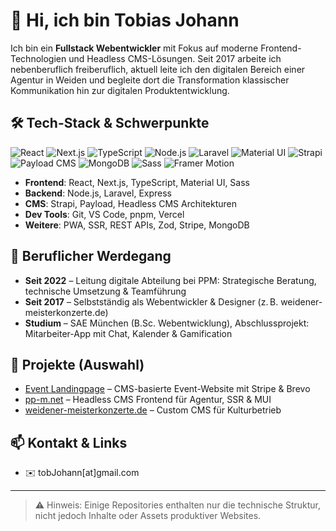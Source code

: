 # 👋 Hi, ich bin Tobias Johann

Ich bin ein **Fullstack Webentwickler** mit Fokus auf moderne Frontend-Technologien und Headless CMS-Lösungen. Seit 2017 arbeite ich nebenberuflich freiberuflich, aktuell leite ich den digitalen Bereich einer Agentur in Weiden und begleite dort die Transformation klassischer Kommunikation hin zur digitalen Produktentwicklung.

## 🛠 Tech-Stack & Schwerpunkte
![React](https://img.shields.io/badge/React-20232A?style=for-the-badge&logo=react&logoColor=61DAFB)
![Next.js](https://img.shields.io/badge/Next.js-000000?style=for-the-badge&logo=nextdotjs&logoColor=white)
![TypeScript](https://img.shields.io/badge/TypeScript-007ACC?style=for-the-badge&logo=typescript&logoColor=white)
![Node.js](https://img.shields.io/badge/Node.js-339933?style=for-the-badge&logo=nodedotjs&logoColor=white)
![Laravel](https://img.shields.io/badge/Laravel-FB503B?style=for-the-badge&logo=laravel&logoColor=white)
![Material UI](https://img.shields.io/badge/MUI-007FFF?style=for-the-badge&logo=mui&logoColor=white)
![Strapi](https://img.shields.io/badge/Strapi-2E2EDE?style=for-the-badge&logo=strapi&logoColor=white)
![Payload CMS](https://img.shields.io/badge/Payload-000000?style=for-the-badge&logo=data:image/svg+xml;base64,PHN2ZyB4bWxucz0iaHR0cDov...") <!-- ersetzt durch neutralen Badge -->
![MongoDB](https://img.shields.io/badge/MongoDB-47A248?style=for-the-badge&logo=mongodb&logoColor=white)
![Sass](https://img.shields.io/badge/Sass-CC6699?style=for-the-badge&logo=sass&logoColor=white)
![Framer Motion](https://img.shields.io/badge/Framer--Motion-EF497A?style=for-the-badge&logo=framer&logoColor=white)

- **Frontend**: React, Next.js, TypeScript, Material UI, Sass
- **Backend**: Node.js, Laravel, Express
- **CMS**: Strapi, Payload, Headless CMS Architekturen
- **Dev Tools**: Git, VS Code, pnpm, Vercel
- **Weitere**: PWA, SSR, REST APIs, Zod, Stripe, MongoDB

## 💼 Beruflicher Werdegang

- **Seit 2022** – Leitung digitale Abteilung bei PPM: Strategische Beratung, technische Umsetzung & Teamführung
- **Seit 2017** – Selbstständig als Webentwickler & Designer (z. B. weidener-meisterkonzerte.de)
- **Studium** – SAE München (B.Sc. Webentwicklung), Abschlussprojekt: Mitarbeiter-App mit Chat, Kalender & Gamification

## 🚀 Projekte (Auswahl)

- [Event Landingpage](https://github.com/ppm-tjohann/orsi25-event-platform) – CMS-basierte Event-Website mit Stripe & Brevo
- [pp-m.net](https://github.com/ppm-tjohann/pp-m.net) – Headless CMS Frontend für Agentur, SSR & MUI
- [weidener-meisterkonzerte.de](https://weidener-meisterkonzerte.de) – Custom CMS für Kulturbetrieb

## 📫 Kontakt & Links
- ✉️ tobJohann[at]gmail.com

---

> ⚠️ Hinweis: Einige Repositories enthalten nur die technische Struktur, nicht jedoch Inhalte oder Assets produktiver Websites.
